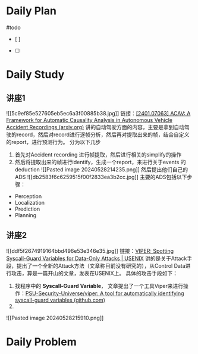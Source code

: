 # Daily Plan
#todo
- [ ] 
- [ ] 
# Daily Study
## 讲座1
![[5c9ef85e527605eb5ec6a3f00885b38.jpg]]
链接：[[2401.07063] ACAV: A Framework for Automatic Causality Analysis in Autonomous Vehicle Accident Recordings (arxiv.org)](https://arxiv.org/abs/2401.07063)
讲的自动驾驶方面的内容，主要是拿到自动驾驶的record，然后对record进行逐帧分析，然后再对提取出来的帧，结合自定义的report，进行预测行为。
分为以下几步
1. 首先对Accident recording 进行帧提取，然后进行相关的simplify的操作
2. 然后将提取出来的帧进行identify，生成一个report，来进行关于events 的deduction
![[Pasted image 20240528214235.png]]
然后提出他们自己的ADS
![[db2583f6c6259515f00f2833ea3b2cc.jpg]]
主要的ADS包括以下步骤：
- Perception
- Localization
- Prediction
- Planning
## 讲座2
![[ddf5f2674919164bbd496e53e346e35.jpg]]
链接：[VIPER: Spotting Syscall-Guard Variables for Data-Only Attacks | USENIX](https://www.usenix.org/conference/usenixsecurity23/presentation/ye)
讲的是关于Attack手段，提出了一个全新的Attack方法（文章称目前没有研究的），从Control Data进行攻击，算是一篇开山的文章，发表在USENIX上。
具体的攻击手段如下：
1. 找程序中的 **Syscall-Guard Variable**， 文章提出了一个工具Viper来进行操作：[PSU-Security-Universe/viper: A tool for automatically identifying syscall-guard variables (github.com)](https://github.com/PSU-Security-Universe/viper)
2. 
![[Pasted image 20240528215910.png]]
# Daily Problem
